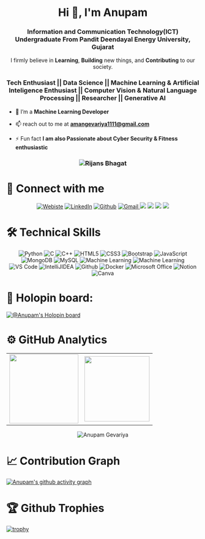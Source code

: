 
<h1 align="center">Hi 👋, I'm Anupam  </h1>
<h3 align="center">Information and Communication Technology(ICT) Undergraduate From Pandit Deendayal Energy University, Gujarat</h3>

<p align="center"> I firmly believe in <b>Learning</b>, <b>Building</b> new things, and <b>Contributing</b> to our society.</p>

<h3 align="center">Tech Enthusiast || Data Science || Machine Learning & Artificial Inteligence Enthusiast || Computer Vision & Natural Language Processing || Researcher || Generative AI </h3> 


- 🌱 I’m a **Machine Learning Developer** 

- 📫 reach out to me at **amangevariya1111@gmail.com**

- ⚡ Fun fact **I am also Passionate about Cyber Security & Fitness enthusiastic**

<h3><p align="center"> <img src="https://komarev.com/ghpvc/?username=Anupam1612&label=Profile%20views&color=6805D3&style=flat" alt="Rijans Bhagat" /> </p></h3>

# 🤝 Connect with me

<div align="center">
<a href="" target="_blank"><img alt="Webiste" src="https://img.shields.io/badge/website-000000?style=for-the-badge&logo=About.me&logoColor=white" /></a>
<a href="https://www.linkedin.com/in/anupam1612/" target="_blank"><img alt="LinkedIn" src="https://img.shields.io/badge/linkedin%20-%230077B5.svg?&style=for-the-badge&logo=linkedin&logoColor=white" /></a>
<a href="https://github.com/Anupam1612" target="_blank"><img alt="Github" src="https://img.shields.io/badge/GitHub-100000?style=for-the-badge&logo=github&logoColor=white"/></a>
<a href="mailto:amangevariya1111@gmail.com"><img  alt="Gmail" src="https://img.shields.io/badge/Gmail-D14836?style=for-the-badge&logo=gmail&logoColor=white" />
<a href="https://twitter.com/Anupam16270046" target="_blank"><img src="https://img.shields.io/badge/twitter-%2300acee.svg?&style=for-the-badge&logo=twitter&logoColor=white&alt=twitter" /></a>
<a href="" target="_blank"><img src="https://img.shields.io/badge/Telegram-2CA5E0?style=for-the-badge&logo=telegram&logoColor=white"/></a> 
<!-- <a href="https://www.instagram.com/r458_fireflies/" target="_blank"><img src="https://img.shields.io/badge/instagram-%23000000.svg?&style=for-the-badge&logo=instagram&logoColor=white alt=instagram"/></a>  -->
<a href="https://medium.com/@amangevariya1111" target="_blank"><img src="https://img.shields.io/badge/Medium-2962FF?style=for-the-badge&logo=Medium&logoColor=white"/></a>
<a href="https://www.credly.com/users/anupamkumar-gevariya/" target="_blank"><img src="https://img.shields.io/badge/Credly-FF6B00.svg?style=for-the-badge&logo=Credly&logoColor=white"/></a>
</div>


# 🛠️ Technical Skills

<p align="center"> 
 <img alt="Python" src="https://img.shields.io/badge/python-%23ED8B00.svg?&style=for-the-badge&logo=python&logoColor=white" />
 <img alt="C" src="https://img.shields.io/badge/c-%2300599C.svg?&style=for-the-badge&logo=c&logoColor=white" />
 <img alt="C++" src="https://img.shields.io/badge/c++-%2300599C.svg?&style=for-the-badge&logo=c%2B%2B&ogoColor=white" />
 <img alt="HTML5" src="https://img.shields.io/badge/html5-%23E34F26.svg?&style=for-the-badge&logo=html5&logoColor=white" />
 <img alt="CSS3" src="https://img.shields.io/badge/css3-%231572B6.svg?&style=for-the-badge&logo=css3&logoColor=white" />
 <img alt="Bootstrap" src="https://img.shields.io/badge/bootstrap-%23563D7C.svg?style=for-the-badge&logo=bootstrap&logoColor=white" />
<!--  <img alt="TailwindCSS" src="https://img.shields.io/badge/-Tailwindcss-563D7C?style=for-the-badge&logo=tailwindcss"/> -->
 <img alt="JavaScript" src="https://img.shields.io/badge/javascript-%23323330.svg?&style=for-the-badge&logo=javascript&logoColor=%23F7DF1E"/>
<!--  <img alt="TypeScript" src="https://img.shields.io/badge/-TypeScript-black?style=for-the-badge&logo=typescript"/> -->
<!--  <img alt="React" src="https://img.shields.io/badge/react-%2320232a.svg?style=for-the-badge&logo=react&logoColor=%2361DAFB"/> -->
<!--  <img alt="Nodejs" src="https://img.shields.io/badge/-Nodejs-black?style=for-the-badge&logo=Node.js"/> -->
<!--  <img alt="ExpressJS" src="https://img.shields.io/badge/Express.js-404D59?style=for-the-badge"/> -->
 <img alt="MongoDB" src="https://img.shields.io/badge/-MongoDB-black?style=for-the-badge&logo=mongodb"/>
 <img alt="MySQL" src="https://img.shields.io/badge/-MySQL-black?style=for-the-badge&logo=mysql"/>
 <img alt="Machine Learning" src="https://img.shields.io/badge/machinelearning-%23ED8B00.svg?&style=for-the-badge&logo=ml&logoColor=white"/>
 <img alt="Machine Learning" src="https://img.shields.io/badge/machinelearning-%23ED8B00.svg?&style=for-the-badge&logo=ml&logoColor=white"/>
 <img alt="VS Code" src="https://img.shields.io/badge/Visual_Studio_Code-0078D4?style=for-the-badge&logo=visual%20studio%20code&logoColor=white" />
<!--  <img alt="Replit" src="https://img.shields.io/badge/Replit-DD1200?style=for-the-badge&logo=Replit&logoColor=white"  -->
 <img alt="IntelliJIDEA" src="https://img.shields.io/badge/IntelliJIDEA-000000.svg?style=for-the-badge&logo=intellij-idea&logoColor=white" /> 
 <img alt="Github" src="https://img.shields.io/badge/-GitHub-181717?style=for-the-badge&logo=github" /> 
 <img alt="Docker" src="https://img.shields.io/badge/-Docker-black?style=for-the-badge&logo=docker" /> 
 <img alt="Microsoft Office" src="https://img.shields.io/badge/Microsoft_Office-D83B01?style=for-the-badge&logo=microsoft-office&logoColor=white" />
 <img alt="Notion" src="https://img.shields.io/badge/Notion-%23000000.svg?style=for-the-badge&logo=notion&logoColor=white"/>
 <img alt="Canva" src="https://img.shields.io/badge/Canva-00C4CC.svg?style=for-the-badge&logo=Canva&logoColor=white"/>
</p>

# 🐉 Holopin board:

[![@Anupam's Holopin board](https://holopin.me/anupam1612)](https://www.holopin.io/@anupam1612)

# ⚙️ GitHub Analytics
  
<table align="center">
  <tr>
<td><img height="180px" src="https://github-readme-stats.vercel.app/api?username=Anupam1612&show_icons=true&theme=dark" />
    <td><img height="170px" src="https://github-readme-stats.vercel.app/api/top-langs/?username=Anupam1612&layout=compact&theme=dark" /></td>
  </tr>
</table>

<div align="center">
<p><img align="center" src="https://github-readme-streak-stats.herokuapp.com/?user=Anupam1612&layout=compact&theme=dark" alt="Anupam Gevariya"/></p>
  </div>

# 📈 Contribution Graph  

 [![Anupam's github activity graph](https://github-readme-activity-graph.vercel.app/graph?username=Anupam1612&custom_title=This%20is%20a%20title&hide_border=true)](https://github.com/Anupam1612/github-readme-activity-graph)
 
# 🏆 Github Trophies

[![trophy](https://github-profile-trophy.vercel.app/?username=Anupam1612&row=1)](https://github.com/Anupam1612/github-profile-trophy)

<!--
**Anupam1612/Anupam1612** is a ✨ _special_ ✨ repository because its `README.md` (this file) appears on your GitHub profile.

Here are some ideas to get you started:

- 🔭 I’m currently working on ...
- 🌱 I’m currently learning ...
- 👯 I’m looking to collaborate on ...
- 🤔 I’m looking for help with ...
- 💬 Ask me about ...
- 📫 How to reach me: ...
- 😄 Pronouns: ...
- ⚡ Fun fact: ...
-->
